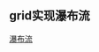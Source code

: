 ## grid实现瀑布流
[瀑布流](../demo/css/waterfall.html ':include :type=iframe width=100vw height=500px')

[](../demo/css/waterfall.html ':include :type=code html')
